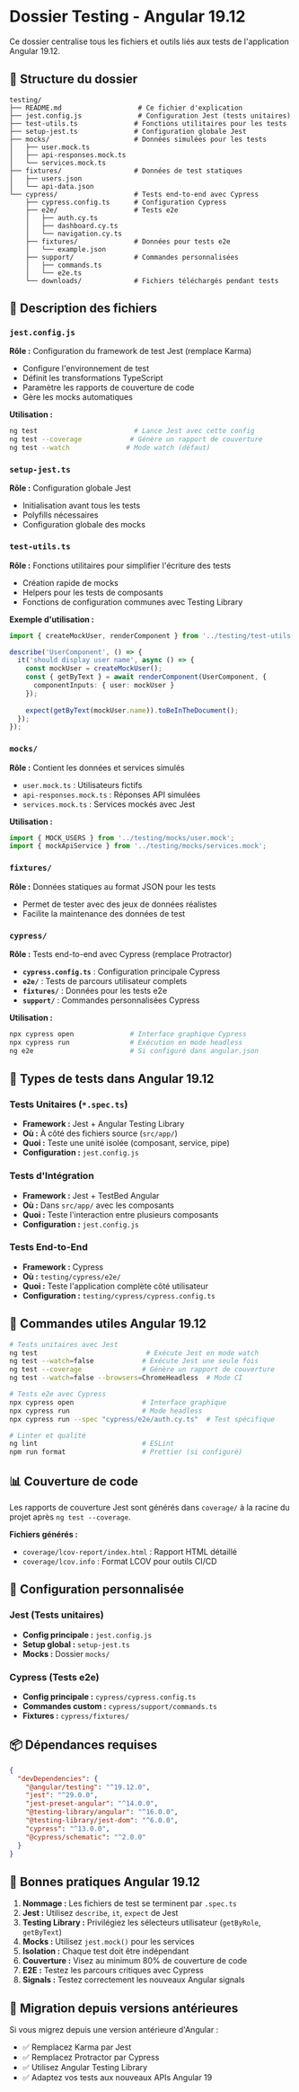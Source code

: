 # Dossier Testing - Angular 19.12

Ce dossier centralise tous les fichiers et outils liés aux tests de l'application Angular 19.12.

## 📁 Structure du dossier

```
testing/
├── README.md                   # Ce fichier d'explication
├── jest.config.js              # Configuration Jest (tests unitaires)
├── test-utils.ts              # Fonctions utilitaires pour les tests
├── setup-jest.ts              # Configuration globale Jest
├── mocks/                     # Données simulées pour les tests
│   ├── user.mock.ts
│   ├── api-responses.mock.ts
│   └── services.mock.ts
├── fixtures/                  # Données de test statiques
│   ├── users.json
│   └── api-data.json
└── cypress/                   # Tests end-to-end avec Cypress
    ├── cypress.config.ts      # Configuration Cypress
    ├── e2e/                   # Tests e2e
    │   ├── auth.cy.ts
    │   ├── dashboard.cy.ts
    │   └── navigation.cy.ts
    ├── fixtures/              # Données pour tests e2e
    │   └── example.json
    ├── support/               # Commandes personnalisées
    │   ├── commands.ts
    │   └── e2e.ts
    └── downloads/             # Fichiers téléchargés pendant tests
```

## 📄 Description des fichiers

### `jest.config.js`

**Rôle :** Configuration du framework de test Jest (remplace Karma)

- Configure l'environnement de test
- Définit les transformations TypeScript
- Paramètre les rapports de couverture de code
- Gère les mocks automatiques

**Utilisation :**

```bash
ng test                        # Lance Jest avec cette config
ng test --coverage            # Génère un rapport de couverture
ng test --watch              # Mode watch (défaut)
```

### `setup-jest.ts`

**Rôle :** Configuration globale Jest

- Initialisation avant tous les tests
- Polyfills nécessaires
- Configuration globale des mocks

### `test-utils.ts`

**Rôle :** Fonctions utilitaires pour simplifier l'écriture des tests

- Création rapide de mocks
- Helpers pour les tests de composants
- Fonctions de configuration communes avec Testing Library

**Exemple d'utilisation :**

```typescript
import { createMockUser, renderComponent } from '../testing/test-utils';

describe('UserComponent', () => {
  it('should display user name', async () => {
    const mockUser = createMockUser();
    const { getByText } = await renderComponent(UserComponent, {
      componentInputs: { user: mockUser }
    });
    
    expect(getByText(mockUser.name)).toBeInTheDocument();
  });
});
```

### `mocks/`

**Rôle :** Contient les données et services simulés

- `user.mock.ts` : Utilisateurs fictifs
- `api-responses.mock.ts` : Réponses API simulées
- `services.mock.ts` : Services mockés avec Jest

**Utilisation :**

```typescript
import { MOCK_USERS } from '../testing/mocks/user.mock';
import { mockApiService } from '../testing/mocks/services.mock';
```

### `fixtures/`

**Rôle :** Données statiques au format JSON pour les tests

- Permet de tester avec des jeux de données réalistes
- Facilite la maintenance des données de test

### `cypress/`

**Rôle :** Tests end-to-end avec Cypress (remplace Protractor)

- **`cypress.config.ts`** : Configuration principale Cypress
- **`e2e/`** : Tests de parcours utilisateur complets
- **`fixtures/`** : Données pour les tests e2e
- **`support/`** : Commandes personnalisées Cypress

**Utilisation :**

```bash
npx cypress open              # Interface graphique Cypress
npx cypress run               # Exécution en mode headless
ng e2e                        # Si configuré dans angular.json
```

## 🧪 Types de tests dans Angular 19.12

### Tests Unitaires (`*.spec.ts`)

- **Framework :** Jest + Angular Testing Library
- **Où :** À côté des fichiers source (`src/app/`)
- **Quoi :** Teste une unité isolée (composant, service, pipe)
- **Configuration :** `jest.config.js`

### Tests d'Intégration

- **Framework :** Jest + TestBed Angular
- **Où :** Dans `src/app/` avec les composants
- **Quoi :** Teste l'interaction entre plusieurs composants
- **Configuration :** `jest.config.js`

### Tests End-to-End

- **Framework :** Cypress
- **Où :** `testing/cypress/e2e/`
- **Quoi :** Teste l'application complète côté utilisateur
- **Configuration :** `testing/cypress/cypress.config.ts`

## 🚀 Commandes utiles Angular 19.12

```bash
# Tests unitaires avec Jest
ng test                           # Exécute Jest en mode watch
ng test --watch=false            # Exécute Jest une seule fois
ng test --coverage               # Génère un rapport de couverture
ng test --watch=false --browsers=ChromeHeadless  # Mode CI

# Tests e2e avec Cypress
npx cypress open                 # Interface graphique
npx cypress run                  # Mode headless
npx cypress run --spec "cypress/e2e/auth.cy.ts"  # Test spécifique

# Linter et qualité
ng lint                          # ESLint
npm run format                   # Prettier (si configuré)
```

## 📊 Couverture de code

Les rapports de couverture Jest sont générés dans `coverage/` à la racine du projet après `ng test --coverage`.

**Fichiers générés :**

- `coverage/lcov-report/index.html` : Rapport HTML détaillé
- `coverage/lcov.info` : Format LCOV pour outils CI/CD

## 🔧 Configuration personnalisée

### Jest (Tests unitaires)

- **Config principale :** `jest.config.js`
- **Setup global :** `setup-jest.ts`
- **Mocks :** Dossier `mocks/`

### Cypress (Tests e2e)

- **Config principale :** `cypress/cypress.config.ts`
- **Commandes custom :** `cypress/support/commands.ts`
- **Fixtures :** `cypress/fixtures/`

## 📦 Dépendances requises

```json
{
  "devDependencies": {
    "@angular/testing": "^19.12.0",
    "jest": "^29.0.0",
    "jest-preset-angular": "^14.0.0",
    "@testing-library/angular": "^16.0.0",
    "@testing-library/jest-dom": "^6.0.0",
    "cypress": "^13.0.0",
    "@cypress/schematic": "^2.0.0"
  }
}
```

## 📝 Bonnes pratiques Angular 19.12

1. **Nommage :** Les fichiers de test se terminent par `.spec.ts`
2. **Jest :** Utilisez `describe`, `it`, `expect` de Jest
3. **Testing Library :** Privilégiez les sélecteurs utilisateur (`getByRole`, `getByText`)
4. **Mocks :** Utilisez `jest.mock()` pour les services
5. **Isolation :** Chaque test doit être indépendant
6. **Couverture :** Visez au minimum 80% de couverture de code
7. **E2E :** Testez les parcours critiques avec Cypress
8. **Signals :** Testez correctement les nouveaux Angular signals

## 🔄 Migration depuis versions antérieures

Si vous migrez depuis une version antérieure d'Angular :

- ✅ Remplacez Karma par Jest
- ✅ Remplacez Protractor par Cypress
- ✅ Utilisez Angular Testing Library
- ✅ Adaptez vos tests aux nouveaux APIs Angular 19
